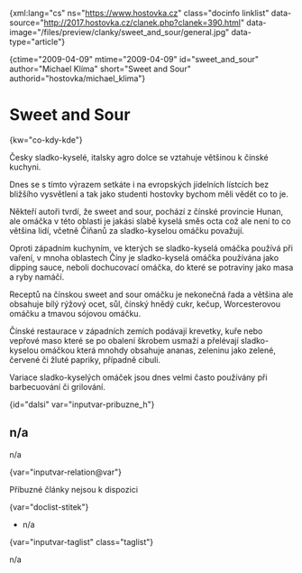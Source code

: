 
{xml:lang="cs" ns="https://www.hostovka.cz" class="docinfo linklist" data-source="http://2017.hostovka.cz/clanek.php?clanek=390.html" data-image="/files/preview/clanky/sweet\_and\_sour/general.jpg" data-type="article"}

{ctime="2009-04-09" mtime="2009-04-09" id="sweet\_and\_sour" author="Michael Klíma" short="Sweet and Sour" authorid="hostovka/michael_klima"}

# Sweet and Sour

<!-- generated attribute kw by user_updatekw.sh on 2020-07-05, do not edit -->

{kw="co-kdy-kde"}

Česky sladko-kyselé, italsky agro dolce se vztahuje většinou k čínské kuchyni.

Dnes se s tímto výrazem setkáte i na evropských jídelních lístcích bez bližšího vysvětlení a tak jako studenti hostovky bychom měli vědět co to je.

Někteří autoři tvrdí, že sweet and sour, pochází z čínské provincie Hunan, ale omáčka v této oblasti je jakási slabě kyselá směs octa což ale není to co většina lidí, včetně Číňanů za sladko-kyselou omáčku považují.

Oproti západním kuchyním, ve kterých se sladko-kyselá omáčka používá při vaření, v mnoha oblastech Číny je sladko-kyselá omáčka používána jako dipping sauce, neboli dochucovací omáčka, do které se potraviny jako masa a ryby namáčí.

Receptů na čínskou sweet and sour omáčku je nekonečná řada a většina ale obsahuje bílý rýžový ocet, sůl, čínský hnědý cukr, kečup, Worcesterovou omáčku a tmavou sójovou omáčku.

Čínské restaurace v západních zemích podávají krevetky, kuře nebo vepřové maso které se po obalení škrobem usmaží a přelévají sladko-kyselou omáčkou která mnohdy obsahuje ananas, zeleninu jako zelené, červené či žluté papriky, případně cibuli.

Variace sladko-kyselých omáček jsou dnes velmi často používány při barbecuování či grilování.

{id="dalsi" var="inputvar-pribuzne_h"}

## n/a

n/a

{var="inputvar-relation@var"}

Příbuzné články nejsou k dispozici

{var="doclist-stitek"}

  * n/a

{var="inputvar-taglist" class="taglist"}

n/a

